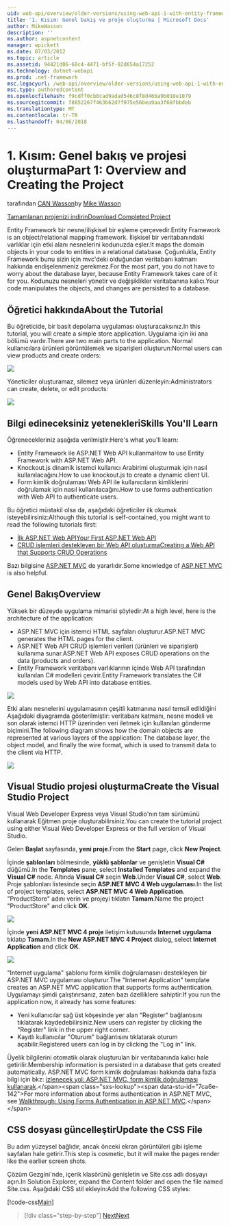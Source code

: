 ```yaml
---
uid: web-api/overview/older-versions/using-web-api-1-with-entity-framework-5/using-web-api-with-entity-framework-part-1
title: '1. Kısım: Genel bakış ve proje oluşturma | Microsoft Docs'
author: MikeWasson
description: ''
ms.author: aspnetcontent
manager: wpickett
ms.date: 07/03/2012
ms.topic: article
ms.assetid: 94421d86-68c4-4471-bf5f-82d654a17252
ms.technology: dotnet-webapi
ms.prod: .net-framework
msc.legacyurl: /web-api/overview/older-versions/using-web-api-1-with-entity-framework-5/using-web-api-with-entity-framework-part-1
msc.type: authoredcontent
ms.openlocfilehash: f9cdff0cb0cad9adad546c8f8d46ba9b010e1079
ms.sourcegitcommit: f8852267f463b62d7f975e56bea9aa3f68fbbdeb
ms.translationtype: MT
ms.contentlocale: tr-TR
ms.lasthandoff: 04/06/2018
---
```

<a name="part-1-overview-and-creating-the-project"></a><span data-ttu-id="7ca6e-102">1. Kısım: Genel bakış ve projesi oluşturma</span><span class="sxs-lookup"><span data-stu-id="7ca6e-102">Part 1: Overview and Creating the Project</span></span>
====================
<span data-ttu-id="7ca6e-103">tarafından [CAN Wasson](https://github.com/MikeWasson)</span><span class="sxs-lookup"><span data-stu-id="7ca6e-103">by [Mike Wasson](https://github.com/MikeWasson)</span></span>

[<span data-ttu-id="7ca6e-104">Tamamlanan projenizi indirin</span><span class="sxs-lookup"><span data-stu-id="7ca6e-104">Download Completed Project</span></span>](http://code.msdn.microsoft.com/ASP-NET-Web-API-with-afa30545)

<span data-ttu-id="7ca6e-105">Entity Framework bir nesne/ilişkisel bir eşleme çerçevedir.</span><span class="sxs-lookup"><span data-stu-id="7ca6e-105">Entity Framework is an object/relational mapping framework.</span></span> <span data-ttu-id="7ca6e-106">İlişkisel bir veritabanındaki varlıklar için etki alanı nesnelerini kodunuzda eşler.</span><span class="sxs-lookup"><span data-stu-id="7ca6e-106">It maps the domain objects in your code to entities in a relational database.</span></span> <span data-ttu-id="7ca6e-107">Çoğunlukla, Entity Framework bunu sizin için mvc'deki olduğundan veritabanı katmanı hakkında endişelenmeniz gerekmez.</span><span class="sxs-lookup"><span data-stu-id="7ca6e-107">For the most part, you do not have to worry about the database layer, because Entity Framework takes care of it for you.</span></span> <span data-ttu-id="7ca6e-108">Kodunuzu nesneleri yönetir ve değişiklikler veritabanına kalıcı.</span><span class="sxs-lookup"><span data-stu-id="7ca6e-108">Your code manipulates the objects, and changes are persisted to a database.</span></span>

## <a name="about-the-tutorial"></a><span data-ttu-id="7ca6e-109">Öğretici hakkında</span><span class="sxs-lookup"><span data-stu-id="7ca6e-109">About the Tutorial</span></span>

<span data-ttu-id="7ca6e-110">Bu öğreticide, bir basit depolama uygulaması oluşturacaksınız.</span><span class="sxs-lookup"><span data-stu-id="7ca6e-110">In this tutorial, you will create a simple store application.</span></span> <span data-ttu-id="7ca6e-111">Uygulama için iki ana bölümü vardır.</span><span class="sxs-lookup"><span data-stu-id="7ca6e-111">There are two main parts to the application.</span></span> <span data-ttu-id="7ca6e-112">Normal kullanıcılara ürünleri görüntülemek ve siparişleri oluşturun:</span><span class="sxs-lookup"><span data-stu-id="7ca6e-112">Normal users can view products and create orders:</span></span>

![](using-web-api-with-entity-framework-part-1/_static/image1.png)

<span data-ttu-id="7ca6e-113">Yöneticiler oluşturamaz, silemez veya ürünleri düzenleyin:</span><span class="sxs-lookup"><span data-stu-id="7ca6e-113">Administrators can create, delete, or edit products:</span></span>

![](using-web-api-with-entity-framework-part-1/_static/image2.png)

## <a name="skills-youll-learn"></a><span data-ttu-id="7ca6e-114">Bilgi edineceksiniz yetenekleri</span><span class="sxs-lookup"><span data-stu-id="7ca6e-114">Skills You'll Learn</span></span>

<span data-ttu-id="7ca6e-115">Öğrenecekleriniz aşağıda verilmiştir:</span><span class="sxs-lookup"><span data-stu-id="7ca6e-115">Here's what you'll learn:</span></span>

- <span data-ttu-id="7ca6e-116">Entity Framework ile ASP.NET Web API kullanma</span><span class="sxs-lookup"><span data-stu-id="7ca6e-116">How to use Entity Framework with ASP.NET Web API.</span></span>
- <span data-ttu-id="7ca6e-117">Knockout.js dinamik istemci kullanıcı Arabirimi oluşturmak için nasıl kullanılacağını.</span><span class="sxs-lookup"><span data-stu-id="7ca6e-117">How to use knockout.js to create a dynamic client UI.</span></span>
- <span data-ttu-id="7ca6e-118">Form kimlik doğrulaması Web API ile kullanıcıların kimliklerini doğrulamak için nasıl kullanılacağını.</span><span class="sxs-lookup"><span data-stu-id="7ca6e-118">How to use forms authentication with Web API to authenticate users.</span></span>

<span data-ttu-id="7ca6e-119">Bu öğretici müstakil olsa da, aşağıdaki öğreticiler ilk okumak isteyebilirsiniz:</span><span class="sxs-lookup"><span data-stu-id="7ca6e-119">Although this tutorial is self-contained, you might want to read the following tutorials first:</span></span>

- [<span data-ttu-id="7ca6e-120">İlk ASP.NET Web API</span><span class="sxs-lookup"><span data-stu-id="7ca6e-120">Your First ASP.NET Web API</span></span>](../../getting-started-with-aspnet-web-api/tutorial-your-first-web-api.md)
- [<span data-ttu-id="7ca6e-121">CRUD işlemleri destekleyen bir Web API oluşturma</span><span class="sxs-lookup"><span data-stu-id="7ca6e-121">Creating a Web API that Supports CRUD Operations</span></span>](../creating-a-web-api-that-supports-crud-operations.md)

<span data-ttu-id="7ca6e-122">Bazı bilgisine [ASP.NET MVC](../../../../mvc/index.md) de yararlıdır.</span><span class="sxs-lookup"><span data-stu-id="7ca6e-122">Some knowledge of [ASP.NET MVC](../../../../mvc/index.md) is also helpful.</span></span>

## <a name="overview"></a><span data-ttu-id="7ca6e-123">Genel Bakış</span><span class="sxs-lookup"><span data-stu-id="7ca6e-123">Overview</span></span>

<span data-ttu-id="7ca6e-124">Yüksek bir düzeyde uygulama mimarisi şöyledir:</span><span class="sxs-lookup"><span data-stu-id="7ca6e-124">At a high level, here is the architecture of the application:</span></span>

- <span data-ttu-id="7ca6e-125">ASP.NET MVC için istemci HTML sayfaları oluşturur.</span><span class="sxs-lookup"><span data-stu-id="7ca6e-125">ASP.NET MVC generates the HTML pages for the client.</span></span>
- <span data-ttu-id="7ca6e-126">ASP.NET Web API CRUD işlemleri verileri (ürünleri ve siparişleri) kullanıma sunar.</span><span class="sxs-lookup"><span data-stu-id="7ca6e-126">ASP.NET Web API exposes CRUD operations on the data (products and orders).</span></span>
- <span data-ttu-id="7ca6e-127">Entity Framework veritabanı varlıklarının içinde Web API tarafından kullanılan C# modelleri çevirir.</span><span class="sxs-lookup"><span data-stu-id="7ca6e-127">Entity Framework translates the C# models used by Web API into database entities.</span></span>

![](using-web-api-with-entity-framework-part-1/_static/image3.png)

<span data-ttu-id="7ca6e-128">Etki alanı nesnelerini uygulamasının çeşitli katmanına nasıl temsil edildiğini Aşağıdaki diyagramda gösterilmiştir: veritabanı katmanı, nesne modeli ve son olarak istemci HTTP üzerinden veri iletmek için kullanılan gönderme biçimini.</span><span class="sxs-lookup"><span data-stu-id="7ca6e-128">The following diagram shows how the domain objects are represented at various layers of the application: The database layer, the object model, and finally the wire format, which is used to transmit data to the client via HTTP.</span></span>

![](using-web-api-with-entity-framework-part-1/_static/image4.png)

## <a name="create-the-visual-studio-project"></a><span data-ttu-id="7ca6e-129">Visual Studio projesi oluşturma</span><span class="sxs-lookup"><span data-stu-id="7ca6e-129">Create the Visual Studio Project</span></span>

<span data-ttu-id="7ca6e-130">Visual Web Developer Express veya Visual Studio'nın tam sürümünü kullanarak Eğitmen proje oluşturabilirsiniz.</span><span class="sxs-lookup"><span data-stu-id="7ca6e-130">You can create the tutorial project using either Visual Web Developer Express or the full version of Visual Studio.</span></span>

<span data-ttu-id="7ca6e-131">Gelen **Başlat** sayfasında, **yeni proje**.</span><span class="sxs-lookup"><span data-stu-id="7ca6e-131">From the **Start** page, click **New Project**.</span></span>

<span data-ttu-id="7ca6e-132">İçinde **şablonları** bölmesinde, **yüklü şablonlar** ve genişletin **Visual C#** düğümü.</span><span class="sxs-lookup"><span data-stu-id="7ca6e-132">In the **Templates** pane, select **Installed Templates** and expand the **Visual C#** node.</span></span> <span data-ttu-id="7ca6e-133">Altında **Visual C#** seçin **Web**.</span><span class="sxs-lookup"><span data-stu-id="7ca6e-133">Under **Visual C#**, select **Web**.</span></span> <span data-ttu-id="7ca6e-134">Proje şablonları listesinde seçin **ASP.NET MVC 4 Web uygulaması**.</span><span class="sxs-lookup"><span data-stu-id="7ca6e-134">In the list of project templates, select **ASP.NET MVC 4 Web Application**.</span></span> <span data-ttu-id="7ca6e-135">"ProductStore" adını verin ve projeyi tıklatın **Tamam**.</span><span class="sxs-lookup"><span data-stu-id="7ca6e-135">Name the project "ProductStore" and click **OK**.</span></span>

![](using-web-api-with-entity-framework-part-1/_static/image5.png)

<span data-ttu-id="7ca6e-136">İçinde **yeni ASP.NET MVC 4 proje** iletişim kutusunda **Internet uygulama** tıklatıp **Tamam**.</span><span class="sxs-lookup"><span data-stu-id="7ca6e-136">In the **New ASP.NET MVC 4 Project** dialog, select **Internet Application** and click **OK**.</span></span>

![](using-web-api-with-entity-framework-part-1/_static/image6.png)

<span data-ttu-id="7ca6e-137">"Internet uygulama" şablonu form kimlik doğrulamasını destekleyen bir ASP.NET MVC uygulaması oluşturur.</span><span class="sxs-lookup"><span data-stu-id="7ca6e-137">The "Internet Application" template creates an ASP.NET MVC application that supports forms authentication.</span></span> <span data-ttu-id="7ca6e-138">Uygulamayı şimdi çalıştırırsanız, zaten bazı özelliklere sahiptir:</span><span class="sxs-lookup"><span data-stu-id="7ca6e-138">If you run the application now, it already has some features:</span></span>

- <span data-ttu-id="7ca6e-139">Yeni kullanıcılar sağ üst köşesinde yer alan "Register" bağlantısını tıklatarak kaydedebilirsiniz.</span><span class="sxs-lookup"><span data-stu-id="7ca6e-139">New users can register by clicking the "Register" link in the upper right corner.</span></span>
- <span data-ttu-id="7ca6e-140">Kayıtlı kullanıcılar "Oturum" bağlantısını tıklatarak oturum açabilir.</span><span class="sxs-lookup"><span data-stu-id="7ca6e-140">Registered users can log in by clicking the "Log in" link.</span></span>

<span data-ttu-id="7ca6e-141">Üyelik bilgilerini otomatik olarak oluşturulan bir veritabanında kalıcı hale getirilir.</span><span class="sxs-lookup"><span data-stu-id="7ca6e-141">Membership information is persisted in a database that gets created automatically.</span></span> <span data-ttu-id="7ca6e-142">ASP.NET MVC form kimlik doğrulaması hakkında daha fazla bilgi için bkz: [izlenecek yol: ASP.NET MVC, form kimlik doğrulaması kullanarak](https://msdn.microsoft.com/library/ff398049(VS.98).aspx).</span><span class="sxs-lookup"><span data-stu-id="7ca6e-142">For more information about forms authentication in ASP.NET MVC, see [Walkthrough: Using Forms Authentication in ASP.NET MVC](https://msdn.microsoft.com/library/ff398049(VS.98).aspx).</span></span>

## <a name="update-the-css-file"></a><span data-ttu-id="7ca6e-143">CSS dosyası güncelleştir</span><span class="sxs-lookup"><span data-stu-id="7ca6e-143">Update the CSS File</span></span>

<span data-ttu-id="7ca6e-144">Bu adım yüzeysel bağlıdır, ancak önceki ekran görüntüleri gibi işleme sayfaları hale getirir.</span><span class="sxs-lookup"><span data-stu-id="7ca6e-144">This step is cosmetic, but it will make the pages render like the earlier screen shots.</span></span>

<span data-ttu-id="7ca6e-145">Çözüm Gezgini'nde, içerik klasörünü genişletin ve Site.css adlı dosyayı açın.</span><span class="sxs-lookup"><span data-stu-id="7ca6e-145">In Solution Explorer, expand the Content folder and open the file named Site.css.</span></span> <span data-ttu-id="7ca6e-146">Aşağıdaki CSS stil ekleyin:</span><span class="sxs-lookup"><span data-stu-id="7ca6e-146">Add the following CSS styles:</span></span>

[!code-css[Main](using-web-api-with-entity-framework-part-1/samples/sample1.css)]

> [!div class="step-by-step"]
> [<span data-ttu-id="7ca6e-147">Next</span><span class="sxs-lookup"><span data-stu-id="7ca6e-147">Next</span></span>](using-web-api-with-entity-framework-part-2.md)
